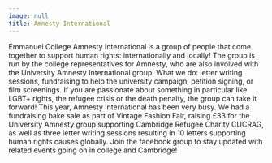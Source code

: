 ```yaml
---
image: null
title: Amnesty International
---
```


Emmanuel College Amnesty International is a group of people that come together to support human rights: internationally and locally! The group is run by the college representatives for Amnesty, who are also involved with the University Amnesty International group.
What we do: letter writing sessions, fundraising to help the university campaign, petition signing, or film screenings. If you are passionate about something in particular like LGBT+ rights, the refugee crisis or the death penalty, the group can take it forward!
This year, Amnesty International has been very busy. We had a fundraising bake sale as part of Vintage Fashion Fair, raising £33 for the University Amnesty group supporting Cambridge Refugee Charity CUCRAG, as well as three letter writing sessions resulting in 10 letters supporting human rights causes globally.
Join the facebook group to stay updated with related events going on in college and Cambridge!
